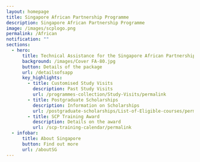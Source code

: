```yaml
---
layout: homepage
title: Singapore African Partnership Programme
description: Singapore African Partnership Programme
image: /images/scplogo.png
permalink: /African
notification: ""
sections:
  - hero:
      title: Technical Assistance for the Singapore African Partnership Programme
      background: /images/Cover FA-80.jpg
      button: Details of the package
      url: /detailsofsapp
      key_highlights:
        - title: Customised Study Visits
          description: Past Study Visits
          url: /programmes-collection/Study-Visits/permalink
        - title: Postgraduate Scholarships
          description: Information on Scholarships
          url: /postgraduate-scholarships/List-of-Eligible-courses/permalink
        - title: SCP Training Award
          description: Details on the award
          url: /scp-training-calendar/permalink
  - infobar:
      title: About Singapore
      button: Find out more
      url: /aboutSG
---
```

